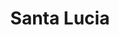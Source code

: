 ---
title: "Santa Lucia"
url: /santa-lucia-milpas-altas/santa-lucia-3a-calle-zona-1/
shop: hardware
---